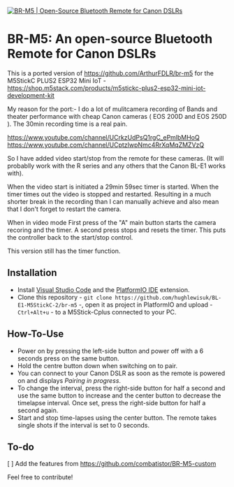 [![BR-M5 | Open-Source Bluetooth Remote for Canon DSLRs](./.github/cover.png)](https://youtu.be/Gh5uEc2dNJM "BR-M5 | Open-Source Bluetooth Remote for Canon DSLRs")

# BR-M5: An open-source Bluetooth Remote for Canon DSLRs

This is a ported version of https://github.com/ArthurFDLR/br-m5 for the M5StickC PLUS2 ESP32 Mini IoT - https://shop.m5stack.com/products/m5stickc-plus2-esp32-mini-iot-development-kit

My reason for the port:- I do a lot of mulitcamera recording of Bands and theater performance with cheap Canon cameras ( EOS 200D and EOS 250D ). The 30min recording time is a real pain.

https://www.youtube.com/channel/UCrkzUdPsQ1rgC_ePmlbMHoQ
https://www.youtube.com/channel/UCptzIwpNmc4RrXqMqZMZVzQ

So I have added video start/stop from the remote for these cameras. (It will probablly work with the R series and any others that the Canon BL-E1 works with).

When the video start is initiated a 29min 59sec timer is started. When the timer times out the video is stopped and restarted. Resulting in a much shorter break in the recording than I can manually achieve and also mean that I don't forget to restart the camera.

When in video mode First press of the "A" main button starts the camera recoring and the timer. A second press stops and resets the timer. This puts the controller back to the start/stop control.

This version still has the timer function.


## Installation

* Install [Visual Studio Code](https://code.visualstudio.com/download) and the [PlatformIO IDE](https://marketplace.visualstudio.com/items?itemName=platformio.platformio-ide) extension.
* Clone this repository - ```git clone https://github.com/hughlewisuk/BL-E1-M5StickC-2/br-m5``` -, open it as project in PlatformIO and upload - ```Ctrl+Alt+u``` - to a M5Stick-Cplus connected to your PC.

## How-To-Use

* Power on by pressing the left-side button and power off with a 6 seconds press on the same button.
* Hold the centre button down when switching on to pair.
* You can connect to your Canon DSLR as soon as the remote is powered on and displays *Pairing in progress*.
* To change the interval, press the right-side button for half a second and use the same button to increase and the center button to decrease the timelapse interval. Once set, press the right-side button for half a second again.
* Start and stop time-lapses using the center button. The remote takes single shots if the interval is set to 0 seconds.

## To-do

[ ] Add the features from https://github.com/combatistor/BR-M5-custom


Feel free to contribute!
